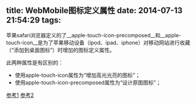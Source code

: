 title: WebMobile图标定义属性
date: 2014-07-13 21:54:29
tags:
---

苹果safari浏览器定义的了__apple-touch-icon-precomposed__和__apple-touch-icon__是为了苹果移动设备（ipod、ipad、iphone）对移动网站进行收藏（“添加到桌面图标”）时增加的图标定义属性。

此两种属性是有区别的：

*	使用apple-touch-icon属性为“增加高光光亮的图标”；
*	使用apple-touch-icon-precomposed属性为“设计原图图标”；

[参考1](http://blog.sina.com.cn/s/blog_6d48e77101015krn.html)
[参考2](http://www.iptu.net/index.php/archives/2955.iptu)
